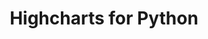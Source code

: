 ---
title:  Highcharts for Python
description: Highcharts for Python是一个Python库的集合，它让你通过一个简单的Pythonic API访问Highcharts Core、Stock、Maps和Gantt的所有丰富功能。
buttons:
- name: 免费使用
  link: /#tryforfree
  class: btn-primary
- name: 购买授权
  link: https://shop.highcharts.com/
  class: btn-secondary
cover: /svg/python-illo.svg
features:
- title: Comprehensive Highcharts Support
  description: Highcharts for Python, provides the full set of rich options, customizations, and interactivity provided by the Highcharts JavaScript libraries. Eliminating the need for “piecing together” partial solutions from unmaintained community libraries. Using a simple Pythonic API, the toolkit makes tapping into Highcharts features fast and simple - “batteries included” with full support for rich callback and formatter functions, SVG extensions, and more.
  cover: /uploads/python-support.png
- title: Simple and Powerful Pythonic API
  description: Highcharts for Python does the heavy lifting of providing a truly Pythonic API. No need to rely on “hacky” solutions involving gigantic Python dict’s, JSON files that only support part of the Highcharts JavaScript capabilities, or switching back and forth between Pythonic snake_case and JavaScript camelCase.
  cover: /uploads/python-api.png
- title: Simple UI Integration
  description: Highcharts for Python is designed to simplify the integration of your (often back-end) Python code with your UI code. With one method call, you can generate the full set of JavaScript code that should be rendered by your UI to display the fully-configured data visualizations your applications need.
  cover: /uploads/python-ui-integration.png
- title: Easy and Consistent Chart Downloads
  description: Download static versions of your data visualizations using all of their Highcharts formatting and configuration with just one method call. Easily export your charts to PNG, JPG, PDF, SVG, and more.
  cover: /uploads/python-easy-downloads.png
- title: Native Integration with the Python Ecosystem
  class: col-md-8
  code: pythonEcosystem
  description: Using Highcharts for Python, you can easily integrate rich Highcharts visualizations into your Python stack taking advantage of native integrations with 
  cover: /uploads/python-native-integrations.png
core-features: 
- title: Work Where Your Data Lives
  content: Easily configure highly interactive rich data visualizations in your Python code – where you manage the data, anyway – and deliver those visualizations to your rendering layer with one method call. No need to maintain complicated custom serialization logic, or split your visualization configurations across multiple applications. Keep it simple by managing your visualization where you manage your data.
- title: Works With Your Stack
  content: Highcharts for Python integrates with the most popular components of the Python data science ecosystem. Every Highcharts visualization can be constructed from a Pandas or PySpark DataFrame with one method call, and then rendered in Jupyter Labs/Notebooks using another method call.
- title: Highcharts without the JavaScript
  content: Highcharts is a well-known JavaScript visualization library, but not everyone on your team works in JavaScript. Highcharts for Python translates the full set of JavaScript capabilities into a Pythonic form, using Python snake_case naming conventions, Python import conventions, standard class names, method patterns, etc. Don’t worry about learning JavaScript – Highcharts for Python lets you build the same powerful visualizations while working in Python.
- title: Highly Configurable
  content: Using the Highcharts for Python library, you can configure custom styling, custom configuration, and custom logic for your data visualizations. Easily add custom event handlers, formatter functions, and JavaScript callback functions to give your audience the data experience they need.
- title: One-Call Chart Download
  content: Having configured a beautiful, accessible, and easy-to-understand data visualization you (or your code) can now download it using one method call. Automatic integration with either the Highsoft-provided Highcharts Export Server, or with your own custom Highcharts Export Server deployed in your own environment.
- title: What You Need, When You Need It
  content: Highcharts for Python consists of different Python libraries, each corresponding to one of the Highcharts JavaScript libraries or providing a specific niche capability. This lets you only install the code you need, minimizing and simplifying your dependencies.
- title: Extensive Documentation
  content: Highcharts for Python has extensive documentation, including tutorials and reference documentation to help you and your teams rapidly begin using Highcharts in your work.
- title: Source Available
  content: <a href="/download/">Download the source code</a>, inspect  it, and make your edits as you wish. A trial license is not required to try the  code. When you are ready to use the software for commercial projects, the  appropriate license must be in place. Please see our shop for more information.
- title: Easy to Install, Free to Try, Open Source, and Extensible
  content: <p>You do not need a license to try Highcharts for Python – just install it using pip install highcharts-core – and feel free to experiment with it. You can also review the source code for each library in its corresponding Github repo, linked below:</p><ul><li><a href="https://github.com/highcharts-for-python/highcharts-core">Highcharts Core for Python</a></li><li><a href="https://github.com/highcharts-for-python/highcharts-stock">Highcharts Stock for Python</a></li><li><a href="https://github.com/highcharts-for-python/highcharts-maps">Highcharts Maps for Python</a></li><li><a href="https://github.com/highcharts-for-python/highcharts-gantt">Highcharts Gantt for Python</a></li></ul><p>If you wish to extend the library with your own code, you are welcome to do so - subject to the terms of our license, of course.</p>
- title: Support for Python
  content: Highcharts for Python is a software product distributed by Highsoft and owned by HCP, the creators of Highcharts for Python. HCP directly provides all technical support for all Highcharts for Python licensees. Please see the <a href="https://highchartspython.com/get-help/">Highcharts for Python support page for more information</a>.
---
